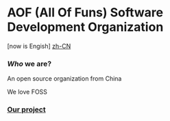 # AOF (All Of Funs) Software        Development Organization

[now is Engish] [zh-CN](./README_zh-CN.md)

### *Who* we are?

An open source organization from China

We love FOSS

### [Our project](https://github.com/AOF-Dev)





